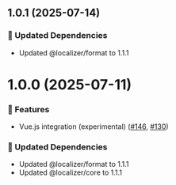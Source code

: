 ## 1.0.1 (2025-07-14)

### 🧱 Updated Dependencies

- Updated @localizer/format to 1.1.1

# 1.0.0 (2025-07-11)

### 🚀 Features

- Vue.js integration (experimental) ([#146](https://github.com/124c4a/localizer/pull/146), [#130](https://github.com/124c4a/localizer/issues/130))

### 🧱 Updated Dependencies

- Updated @localizer/format to 1.1.1
- Updated @localizer/core to 1.1.1
